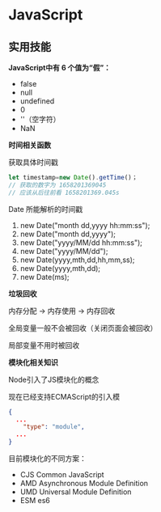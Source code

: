 # JavaScript

## 实用技能

**JavaScript中有 6 个值为“假”：**

- false
- null 
- undefined
- 0
- ''（空字符）
- NaN

**时间相关函数**

获取具体时间戳

```js
let timestamp=new Date().getTime()；
// 获取的数字为 1658201369045
// 应该从后往前看 1658201369.045s
```

Date 所能解析的时间戳

1. new Date("month dd,yyyy hh:mm:ss");
2. new Date("month dd,yyyy");
3. new Date("yyyy/MM/dd hh:mm:ss");
4. new Date("yyyy/MM/dd");
5. new Date(yyyy,mth,dd,hh,mm,ss);
6. new Date(yyyy,mth,dd);
7. new Date(ms);

**垃圾回收**

内存分配 -> 内存使用 -> 内存回收

全局变量一般不会被回收（关闭页面会被回收）

局部变量不用时被回收

**模块化相关知识**

Node引入了JS模块化的概念

现在已经支持ECMAScript的引入模

```json
{
  ...
	"type": "module",
  ...
}
```

目前模块化的不同方案：

- CJS Common JavaScript
- AMD Asynchronous Module Definition
- UMD Universal Module Definition
- ESM es6